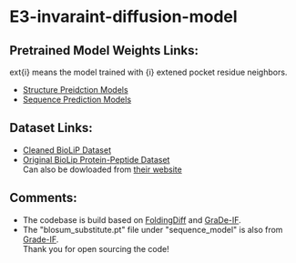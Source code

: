 # E3-invaraint-diffusion-model

## Pretrained Model Weights Links:
ext{i} means the model trained with {i} extened pocket residue neighbors.
- [Structure Preidction Models](https://mailuc-my.sharepoint.com/:f:/g/personal/liangpu_mail_uc_edu/Eq2xfeEsvBVEg9ABhEZxFowBLkimpjUa2IJfenfJ8mWHBw?e=aRVlWK)
- [Sequence Prediction Models](https://mailuc-my.sharepoint.com/:f:/g/personal/liangpu_mail_uc_edu/El96JDc2RGxDu2HNJvxuEswBME_xk1ZS9nHLNb-d4Ph_3g?e=3awaKD)

## Dataset Links:
- [Cleaned BioLiP Dataset](https://mailuc-my.sharepoint.com/:u:/g/personal/liangpu_mail_uc_edu/ESkJk8s_i4pIoKE7GNk3W2IBikaouBaRW2mJCuzcIl1-Zg?e=gs7B9w)
- [Original BioLip Protein-Peptide Dataset](https://mailuc-my.sharepoint.com/:t:/g/personal/liangpu_mail_uc_edu/EQCGV6sCTQtKjrWYcBnpCkQBTzFVzjbCoWieJ7pInRopsw?e=RKFFYl)\
    Can also be dowloaded from [their website](https://zhanggroup.org/BioLiP/qsearch.cgi?lig3=peptide)

## Comments:
- The codebase is build based on [FoldingDiff](https://github.com/microsoft/foldingdiff/tree/main) and [GraDe-IF](https://github.com/ykiiiiii/GraDe_IF).
- The "blosum_substitute.pt" file under "sequence_model" is also from [Grade-IF](https://github.com/ykiiiiii/GraDe_IF).\
Thank you for open sourcing the code!
